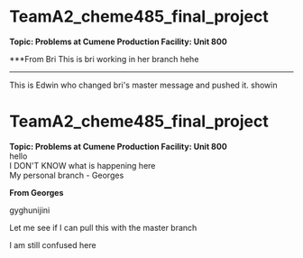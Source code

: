 # TeamA2_cheme485_final_project
**Topic: Problems at Cumene Production Facility: Unit 800**

***From Bri
This is bri working in her branch hehe
***

This is Edwin who changed bri's master message and pushed it. showin

# TeamA2_cheme485_final_project <br>
**Topic: Problems at Cumene Production Facility: Unit 800** <br>
hello<br>
I DON'T KNOW what is happening here <br>
My personal branch - Georges

**From Georges**

gyghunijini

Let me see if I can pull this with the master branch

I am still confused here

